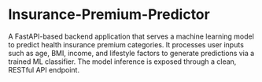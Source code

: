 # Insurance-Premium-Predictor
A FastAPI-based backend application that serves a machine learning model to predict health insurance premium categories. It processes user inputs such as age, BMI, income, and lifestyle factors to generate predictions via a trained ML classifier. The model inference is exposed through a clean, RESTful API endpoint.
